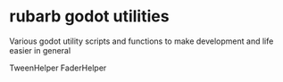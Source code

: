# rubarb godot utilities
Various godot utility scripts and functions to make development and life easier in general

TweenHelper
FaderHelper
